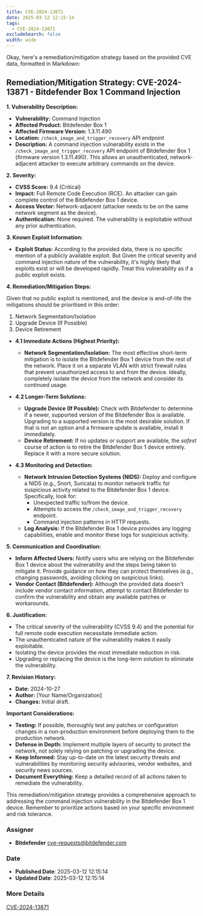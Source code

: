 ```yaml
---
title: CVE-2024-13871
date: 2025-03-12 12:15:14
tags:
  - CVE-2024-13871
excludeSearch: false
width: wide
---
```


Okay, here's a remediation/mitigation strategy based on the provided CVE data, formatted in Markdown:

## Remediation/Mitigation Strategy: CVE-2024-13871 - Bitdefender Box 1 Command Injection

**1. Vulnerability Description:**

*   **Vulnerability:** Command Injection
*   **Affected Product:** Bitdefender Box 1
*   **Affected Firmware Version:** 1.3.11.490
*   **Location:** `/check_image_and_trigger_recovery` API endpoint
*   **Description:** A command injection vulnerability exists in the `/check_image_and_trigger_recovery` API endpoint of Bitdefender Box 1 (firmware version 1.3.11.490). This allows an unauthenticated, network-adjacent attacker to execute arbitrary commands on the device.

**2. Severity:**

*   **CVSS Score:** 9.4 (Critical)
*   **Impact:**  Full Remote Code Execution (RCE). An attacker can gain complete control of the Bitdefender Box 1 device.
*   **Access Vector:** Network-adjacent (attacker needs to be on the same network segment as the device).
*   **Authentication:** None required. The vulnerability is exploitable without any prior authentication.

**3. Known Exploit Information:**

*   **Exploit Status:** According to the provided data, there is no specific mention of a publicly available exploit. But Given the critical severity and command injection nature of the vulnerability, it's highly likely that exploits exist or will be developed rapidly. Treat this vulnerability as if a public exploit exists.

**4. Remediation/Mitigation Steps:**

Given that no public exploit is mentioned, and the device is end-of-life the mitigations should be prioritised in this order:
1.  Network Segmentation/Isolation
2.  Upgrade Device (If Possible)
3.  Device Retirement

*   **4.1 Immediate Actions (Highest Priority):**

    *   **Network Segmentation/Isolation:**  The most effective short-term mitigation is to isolate the Bitdefender Box 1 device from the rest of the network. Place it on a separate VLAN with strict firewall rules that prevent unauthorized access to and from the device. Ideally, completely isolate the device from the network and consider its continued usage.

*   **4.2 Longer-Term Solutions:**

    *   **Upgrade Device (If Possible):** Check with Bitdefender to determine if a newer, supported version of the Bitdefender Box is available. Upgrading to a supported version is the most desirable solution. If that is not an option and a firmware update is available, install it immediately.
    *   **Device Retirement:** If no updates or support are available, the *safest* course of action is to retire the Bitdefender Box 1 device entirely. Replace it with a more secure solution.

*   **4.3 Monitoring and Detection:**

    *   **Network Intrusion Detection Systems (NIDS):**  Deploy and configure a NIDS (e.g., Snort, Suricata) to monitor network traffic for suspicious activity related to the Bitdefender Box 1 device. Specifically, look for:
        *   Unexpected traffic to/from the device.
        *   Attempts to access the `/check_image_and_trigger_recovery` endpoint.
        *   Command injection patterns in HTTP requests.
    *   **Log Analysis:**  If the Bitdefender Box 1 device provides any logging capabilities, enable and monitor these logs for suspicious activity.

**5. Communication and Coordination:**

*   **Inform Affected Users:**  Notify users who are relying on the Bitdefender Box 1 device about the vulnerability and the steps being taken to mitigate it.  Provide guidance on how they can protect themselves (e.g., changing passwords, avoiding clicking on suspicious links).
*   **Vendor Contact (Bitdefender):** Although the provided data doesn't include vendor contact information, attempt to contact Bitdefender to confirm the vulnerability and obtain any available patches or workarounds.

**6. Justification:**

*   The critical severity of the vulnerability (CVSS 9.4) and the potential for full remote code execution necessitate immediate action.
*   The unauthenticated nature of the vulnerability makes it easily exploitable.
*   Isolating the device provides the most immediate reduction in risk.
*   Upgrading or replacing the device is the long-term solution to eliminate the vulnerability.

**7. Revision History:**

*   **Date:** 2024-10-27
*   **Author:** [Your Name/Organization]
*   **Changes:** Initial draft.

**Important Considerations:**

*   **Testing:**  If possible, thoroughly test any patches or configuration changes in a non-production environment before deploying them to the production network.
*   **Defense in Depth:** Implement multiple layers of security to protect the network, not solely relying on patching or upgrading the device.
*   **Keep Informed:**  Stay up-to-date on the latest security threats and vulnerabilities by monitoring security advisories, vendor websites, and security news sources.
*   **Document Everything:** Keep a detailed record of all actions taken to remediate the vulnerability.

This remediation/mitigation strategy provides a comprehensive approach to addressing the command injection vulnerability in the Bitdefender Box 1 device. Remember to prioritize actions based on your specific environment and risk tolerance.

### Assigner
- **Bitdefender** <cve-requests@bitdefender.com>

### Date
- **Published Date**: 2025-03-12 12:15:14
- **Updated Date**: 2025-03-12 12:15:14

### More Details
[CVE-2024-13871](https://www.cvedetails.com/cve/CVE-2024-13871)